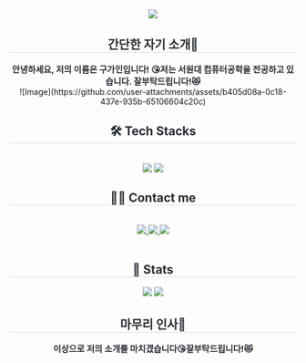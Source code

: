<div align= "center">
    <img src="https://capsule-render.vercel.app/api?type=waving&color=0:ffe0e9,100:fd919c&height=240&text=Hi%20there,%20I'm%20gain!&animation=scaleIn&fontColor=ffffff&fontSize=70" />
    </div>
    <div align= "center"> 
    <h2 style="border-bottom: 1px solid #d8dee4; color: #282d33;"> 간단한 자기 소개🩷 </h2>  
    <div style="font-weight: 700; font-size: 15px; text-align: center; color: #282d33;"> 안녕하세요, 저의 이름은 구가인입니다! 😘</li>저는 서원대 컴퓨터공학을 전공하고 있습니다. 잘부탁드립니다!😻</li> </div> 
    ![Image](https://github.com/user-attachments/assets/b405d08a-0c18-437e-935b-65106604c20c)
    </div>
    <div align= "center">
    <h2 style="border-bottom: 1px solid #d8dee4; color: #282d33;"> 🛠️ Tech Stacks </h2> <br> 
    <div style="margin: 0 auto; text-align: center;" align= "center"> <img src="https://img.shields.io/badge/C-A8B9CC?style=for-the-badge&logo=C&logoColor=white">
          <img src="https://img.shields.io/badge/Python-3776AB?style=for-the-badge&logo=Python&logoColor=white">
          </div>
    </div>
    <div align= "center">
    <h2 style="border-bottom: 1px solid #d8dee4; color: #282d33;"> 🧑‍💻 Contact me </h2> <br> 
    <div align= "center"> <a href=> <img src="https://img.shields.io/badge/Instagram-E4405F?style=for-the-badge&logo=Instagram&logoColor=white&link="> </a>
         <a href=> <img src="https://img.shields.io/badge/Notion-000000?style=for-the-badge&logo=Notion&logoColor=white&link="> </a>
         <a href=mailto:https://mail.google.com/mail/u/0/?ogbl#inbox> <img src="https://img.shields.io/badge/Gmail-EA4335?style=for-the-badge&logo=Gmail&logoColor=white&link=mailto:https://mail.google.com/mail/u/0/?ogbl#inbox"> </a>
          </div>  <br> 
    <div align= "center">  </div> 
    </div>
    <div align= "center"> 
    <h2 style="border-bottom: 1px solid #d8dee4; color: #282d33;"> 🏅 Stats </h2> <div align= "center"> <img src="https://github-readme-stats.vercel.app/api?username=Koogain&bg_color=60,ffebed,ffa3b6&title_color=ffffff&text_color=ffffff"
         /> <img src="https://github-readme-stats.vercel.app/api/top-langs/?username=Koogain&layout=compact&bg_color=60,ffebed,ffa3b6&title_color=ffffff&text_color=ffffff"
           /> </div> 
    </div>
        <div align= "center"> 
    <h2 style="border-bottom: 1px solid #d8dee4; color: #282d33;"> 마무리 인사🩷 </h2>  
    <div style="font-weight: 700; font-size: 15px; text-align: center; color: #282d33;"> 이상으로 저의 소개를 마치겠습니다😘</li>잘부탁드립니다!😻</li> </div>
    </div>
    
<!--
**Koogain/Koogain** is a ✨ _special_ ✨ repository because its `README.md` (this file) appears on your GitHub profile.

Here are some ideas to get you started:

- 🔭 I’m currently working on ...
- 🌱 I’m currently learning ...
- 👯 I’m looking to collaborate on ...
- 🤔 I’m looking for help with ...
- 💬 Ask me about ...
- 📫 How to reach me: ...
- 😄 Pronouns: ...
- ⚡ Fun fact: ...
-->

